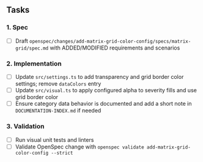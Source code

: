 ## Tasks

### 1. Spec
- [ ] Draft `openspec/changes/add-matrix-grid-color-config/specs/matrix-grid/spec.md` with ADDED/MODIFIED requirements and scenarios

### 2. Implementation
- [ ] Update `src/settings.ts` to add transparency and grid border color settings; remove `dataColors` entry
- [ ] Update `src/visual.ts` to apply configured alpha to severity fills and use grid border color
- [ ] Ensure category data behavior is documented and add a short note in `DOCUMENTATION-INDEX.md` if needed

### 3. Validation
- [ ] Run visual unit tests and linters
- [ ] Validate OpenSpec change with `openspec validate add-matrix-grid-color-config --strict`
